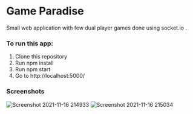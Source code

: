 # Game Paradise
 Small web application with few dual player games done using socket.io .
 
 ### To run this app:
  1. Clone this repository
  2. Run npm install
  3. Run npm start
  4. Go to http://localhost:5000/
 
 ### Screenshots
 
![Screenshot 2021-11-16 214933](https://user-images.githubusercontent.com/65387738/142023814-fc348573-5e43-47dc-8ee0-89df0a19a0ee.png)
![Screenshot 2021-11-16 215034](https://user-images.githubusercontent.com/65387738/142023937-70a76935-13ef-43d2-b50b-3c6994f9969a.png)
